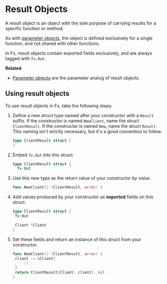 # Result Objects

A result object is an object with the sole purpose of carrying results
for a specific function or method.

As with [parameter objects](parameter-objects.md),
the object is defined exclusively for a single function,
and not shared with other functions.

In Fx, result objects contain exported fields exclusively,
and are always tagged with `fx.Out`.

**Related**

- [Parameter objects](parameter-objects.md) are the parameter analog of result
  objects.

## Using result objects

To use result objects in Fx, take the following steps:

1. Define a new struct type named after your constructor
   with a `Result` suffix.
   If the constructor is named `NewClient`, name the struct `ClientResult`.
   If the constructor is named `New`, name the struct `Result`.
   This naming isn't strictly necessary, but it's a good convention to follow.

   ```go mdox-exec='region ex/result-objects/define.go empty'
   type ClientResult struct {
   }
   ```

2. Embed `fx.Out` into this struct.

   ```go mdox-exec='region ex/result-objects/define.go fxout'
   type ClientResult struct {
     fx.Out
   ```

3. Use this new type as the return value of your constructor *by value*.

   ```go mdox-exec='region ex/result-objects/define.go returnresult'
   func NewClient() (ClientResult, error) {
   ```

4. Add values produced by your constructor as **exported** fields on this struct.

   ```go mdox-exec='region ex/result-objects/define.go fields'
   type ClientResult struct {
   	fx.Out

   	Client *Client
   }
   ```

5. Set these fields and return an instance of this struct from your
   constructor.

   ```go mdox-exec='region ex/result-objects/define.go produce'
   func NewClient() (ClientResult, error) {
   	client := &Client{
   		// ...
   	}
   	return ClientResult{Client: client}, nil
   }
   ```

<!--
TODO: cover various tags supported on a result object.
TODO: cover adding new results
-->
